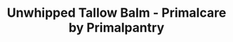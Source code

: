 ---
title: "Unwhipped Tallow Balm - Primalcare by Primalpantry"
description: "Hydrate and moisturise your skin with unwhipped tallow balm from Primalcare, NZ’s most trusted tallow skincare."
type: custom
layout: products/unwhipped-tallow-balm
wipe: true
bootstrap5: true
---